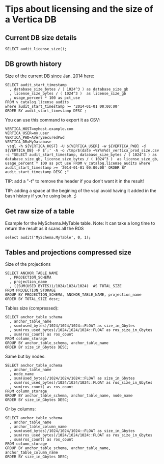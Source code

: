 # Tips about licensing and the size of a Vertica DB


## Current DB size details

```
SELECT audit_license_size();
```

## DB growth history

Size of the current DB since Jan. 2014 here:

```
SELECT audit_start_timestamp
  , database_size_bytes / ( 1024^3 ) as database_size_gb
  , license_size_bytes / ( 1024^3 )  as license_size_gb
  , usage_percent * 100 as pct_use
FROM v_catalog.license_audits
where audit_start_timestamp >= '2014-01-01 00:00:00'
ORDER BY audit_start_timestamp DESC ;
```

You can use this command to export it as CSV:
```
VERTICA_HOST=myhost.example.com
VERTICA_USER=my.user
VERTICA_PWD=AVerySecuredPwd
VERTICA_DB=MyDatabase
 vsql -h ${VERTICA_HOST} -U ${VERTICA_USER} -w ${VERTICA_PWD} -d ${VERTICA_DB} -F $';' -A -o /tmp/$(date +%Y%m%d)_vertica_prod_size.csv -c "SELECT audit_start_timestamp, database_size_bytes / ( 1024^3 ) as database_size_gb, license_size_bytes / ( 1024^3 )  as license_size_gb, usage_percent * 100 as pct_use FROM v_catalog.license_audits where audit_start_timestamp >= '2014-01-01 00:00:00' ORDER BY audit_start_timestamp DESC ;"
```

TIP: add a "-t" to remove the header if you don't want it in the result!

TIP: adding a space at the begining of the vsql avoid having it added in the
bash history if you're using bash. ;)


## Get raw size of a table

Example for the MySchema.MyTable table.
Note: It can take a long time to return the result as it scans all the ROS

```
select audit('MySchema.MyTable', 0, 1);
```


## Tables and projections compressed size

Size of the projections
```
SELECT ANCHOR_TABLE_NAME
  , PROJECTION_SCHEMA
  , projection_name
  , ((SUM(USED_BYTES))/1024/1024/1024)  AS TOTAL_SIZE
FROM PROJECTION_STORAGE
GROUP BY PROJECTION_SCHEMA, ANCHOR_TABLE_NAME, projection_name
ORDER BY TOTAL_SIZE desc;
```

Tables size (compressed):

```
SELECT anchor_table_schema
  , anchor_table_name
  , sum(used_bytes)/1024/1024/1024::FLOAT as size_in_Gbytes
  , sum(ros_used_bytes)/1024/1024/1024::FLOAT as ros_size_in_Gbytes
  , sum(ros_count) as ros_count
FROM column_storage
GROUP BY anchor_table_schema, anchor_table_name
ORDER BY size_in_Gbytes DESC;
```

Same but by nodes:

```
SELECT anchor_table_schema
  , anchor_table_name
  , node_name
  , sum(used_bytes)/1024/1024/1024::FLOAT as size_in_Gbytes
  , sum(ros_used_bytes)/1024/1024/1024::FLOAT as ros_size_in_Gbytes
  , sum(ros_count) as ros_count
FROM column_storage
GROUP BY anchor_table_schema, anchor_table_name, node_name
ORDER BY size_in_Gbytes DESC;
```

Or by columns:

```
SELECT anchor_table_schema
  , anchor_table_name
  , anchor_table_column_name
  , sum(used_bytes)/1024/1024/1024::FLOAT as size_in_Gbytes
  , sum(ros_used_bytes)/1024/1024/1024::FLOAT as ros_size_in_Gbytes
  , sum(ros_count) as ros_count
FROM column_storage
GROUP BY anchor_table_schema, anchor_table_name, anchor_table_column_name
ORDER BY size_in_Gbytes DESC;
```
